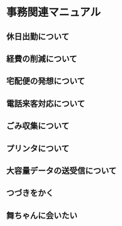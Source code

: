 # 事務関連マニュアル
## 休日出勤について
## 経費の削減について
## 宅配便の発想について
## 電話来客対応について
## ごみ収集について
## プリンタについて
## 大容量データの送受信について

## つづきをかく
## 舞ちゃんに会いたい